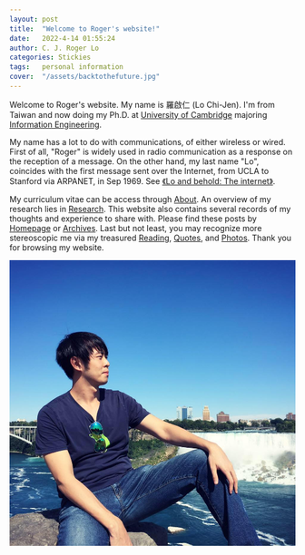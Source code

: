 ```yaml
---
layout: post
title:  "Welcome to Roger's website!"
date:   2022-4-14 01:55:24
author: C. J. Roger Lo
categories: Stickies
tags:	personal information
cover:  "/assets/backtothefuture.jpg"
---
```


Welcome to Roger's website. My name is 羅啟仁 (Lo Chi-Jen). I'm from Taiwan and now doing my Ph.D. at [University of Cambridge] majoring [Information Engineering]. 

My name has a lot to do with communications, of either wireless or wired. First of all, "Roger" is widely used in radio communication as a response on the reception of a message. On the other hand, my last name "Lo", coincides with the first message sent over the Internet, from UCLA to Stanford via ARPANET, in Sep 1969. See [《Lo and behold: The internet》].

My curriculum vitae can be access through [About]. An overview of my research lies in [Research]. This website also contains several records of my thoughts and experience to share with. Please find these posts by [Homepage] or [Archives]. Last but not least, you may recognize more stereoscopic me via my treasured [Reading], [Quotes], and [Photos]. Thank you for browsing my website.

<a href="/assets/niagarafalls.jpg" data-lightbox="falcon9-large" data-title="Profile photo taken at Niagara Falls, Canada, at 2018">
<img src="/assets/niagarafalls.jpg" title="Profile photo taken at Niagara Falls, Canada, at 2018">
</a>

[Information Engineering]: http://www.eng.cam.ac.uk/research/academic-divisions/information-engineering
[University of Cambridge]: https://www.google.com/search?client=safari&rls=en&q=university+of+cambridge&ie=UTF-8&oe=UTF-8
[Homepage]: https://rogerlo47.github.io
[About]: https://rogerlo47.github.io/about/
[Archives]: https://rogerlo47.github.io/archives/
[Research]: https://rogerlo47.github.io/researches/
[Reading]: https://rogerlo47.github.io/readings/
[Quotes]: https://rogerlo47.github.io/quotes/
[Photos]: https://rogerlo47.github.io/photos/
[《Lo and behold: The internet》]: https://www.universityofcalifornia.edu/news/lo-and-behold-internet

<!--- Welcome to Roger's website. My Taiwanese name in Mandarin is 羅啟仁 (Lo Chi-Jen). The main purpose of building this website is to enhance my applications towards the MPhil/PhD programs. Professors can access to not only my personal information, my CV, yet many more dimensions of me through simply survey this site. Since Professors are usually very busy and have lots of tasks to deal with beyond researches, I hope this simple, concise, and clear personal website can reduce their burden. I started building this website after receiving the interview request in 9, March, from the University of Cambridge. Apart from this I've also applied for other great universities like the University of Edinburgh, UCL, King's and Imperial. All final results are not revealed so far.

I wrote a brief self-introduction in [About]. My research progress lies in [Research]. This website also contains several records of my relevant course works, presentation slides, extracurricular performances, and specificially there's a post about how I build up my mindset and philosophy. Please access these posts through [Homepage] or [Archives]. Last but not least, you may recognize a more stereoscopic me though my treasured [Reading], [Quotes], and [Photos]. Thank you very much for browsing my website. I hope you like it! --->
